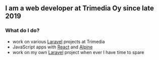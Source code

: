 ## I am a web developer at Trimedia Oy since late 2019
### What do I do?
- work on various [Laravel](https://laravel.com/) projects at Trimedia
- JavaScript apps with [React](https://reactjs.org/) and [Alpine](https://alpinejs.dev/)
- work on my own [Laravel](https://laravel.com/) project when ever I have time to spare
